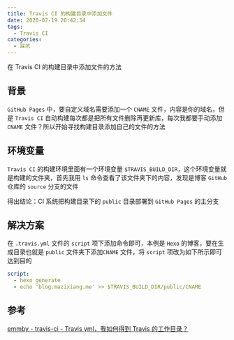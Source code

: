 ```yaml
---
title: Travis CI 的构建目录中添加文件
date: 2020-07-19 20:42:54
tags:
  - Travis CI
categories:
  - 踩坑
---
```


在 Travis CI 的构建目录中添加文件的方法

<!--more-->

## 背景

`GitHub Pages` 中，要自定义域名需要添加一个 `CNAME` 文件，内容是你的域名，但是 `Travis CI` 自动构建每次都是把所有文件删除再更新库，每次我都要手动添加 `CNAME` 文件？所以开始寻找构建目录添加自己的文件的方法

## 环境变量

`Travis CI` 的构建环境里面有一个环境变量 `$TRAVIS_BUILD_DIR`，这个环境变量就是构建的文件夹，首先我用 `ls` 命令查看了该文件夹下的内容，发现是博客 `GitHub` 仓库的 `source` 分支的文件

得出结论：CI 系统把构建目录下的 `public` 目录部署到 `GitHub Pages` 的主分支

## 解决方案

在 `.travis.yml` 文件的 `script` 项下添加命令即可，本例是 `Hexo` 的博客，要在生成目录也就是 `public` 文件夹下添加`CNAME` 文件，将 `script` 项改为如下所示即可达到目的

```yaml
script:
  - hexo generate
  - echo 'blog.mazixiang.me' >> $TRAVIS_BUILD_DIR/public/CNAME
```

## 参考

[emmby - travis-ci - Travis yml，我如何得到 Travis 的工作目录？](https://kb.kutu66.com/travis-ci/post_1642424)
